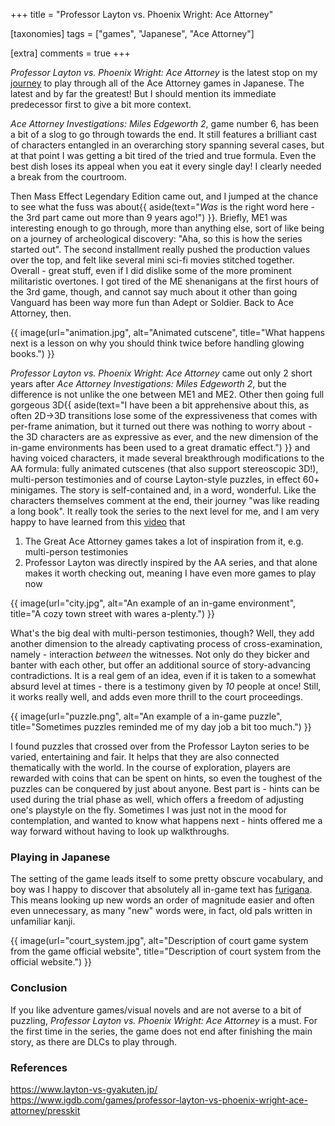 +++
title = "Professor Layton vs. Phoenix Wright: Ace Attorney"

[taxonomies]
tags = ["games", "Japanese", "Ace Attorney"]

[extra]
comments = true
+++

_Professor Layton vs. Phoenix Wright: Ace Attorney_ is the latest stop on my [journey](@/blog/2021/2021-04-17-gyakuten-kenji/index.md) to play through all of the Ace Attorney games in Japanese. The latest and by far the greatest! But I should mention its immediate predecessor first to give a bit more context.

_Ace Attorney Investigations: Miles Edgeworth 2_, game number 6, has been a bit of a slog to go through towards the end. It still features a brilliant cast of characters entangled in an overarching story spanning several cases, but at that point I was getting a bit tired of the tried and true formula. Even the best dish loses its appeal when you eat it every single day! I clearly needed a break from the courtroom.

Then Mass Effect Legendary Edition came out, and I jumped at the chance to see what the fuss was about{{ aside(text="_Was_ is the right word here - the 3rd part came out more than 9 years ago!") }}. Briefly, ME1 was interesting enough to go through, more than anything else, sort of like being on a journey of archeological discovery: "Aha, so this is how the series started out". The second installment really pushed the production values over the top, and felt like several mini sci-fi movies stitched together. Overall - great stuff, even if I did dislike some of the more prominent militaristic overtones. I got tired of the ME shenanigans at the first hours of the 3rd game, though, and cannot say much about it other than going Vanguard has been way more fun than Adept or Soldier. Back to Ace Attorney, then.

{{ image(url="animation.jpg", alt="Animated cutscene", title="What happens next is a lesson on why you should think twice before handling glowing books.") }}

_Professor Layton vs. Phoenix Wright: Ace Attorney_ came out only 2 short years after _Ace Attorney Investigations: Miles Edgeworth 2_, but the difference is not unlike the one between ME1 and ME2. Other then going full gorgeous 3D{{ aside(text="I have been a bit apprehensive about this, as often 2D->3D transitions lose some of the expressiveness that comes with per-frame animation, but it turned out there was nothing to worry about - the 3D characters are as expressive as ever, and the new dimension of the in-game environments has been used to a great dramatic effect.") }} and having voiced characters, it made several breakthrough modifications to the AA formula: fully animated cutscenes (that also support stereoscopic 3D!), multi-person testimonies and of course Layton-style puzzles, in effect 60+ minigames. The story is self-contained and, in a word, wonderful. Like the characters themselves comment at the end, their journey "was like reading a long book". It really took the series to the next level for me, and I am very happy to have learned from this [video](https://www.youtube.com/watch?v=KOSb3kNcEnc) that
1. The Great Ace Attorney games takes a lot of inspiration from it, e.g. multi-person testimonies
2. Professor Layton was directly inspired by the AA series, and that alone makes it worth checking out, meaning I have even more games to play now

{{ image(url="city.jpg", alt="An example of an in-game environment", title="A cozy town street with wares a-plenty.") }}

What's the big deal with multi-person testimonies, though? Well, they add another dimension to the already captivating process of cross-examination, namely - interaction _between_ the witnesses. Not only do they bicker and banter with each other, but offer an additional source of story-advancing contradictions. It is a real gem of an idea, even if it is taken to a somewhat absurd level at times - there is a testimony given by *10* people at once! Still, it works really well, and adds even more thrill to the court proceedings.

{{ image(url="puzzle.png", alt="An example of a in-game puzzle", title="Sometimes puzzles reminded me of my day job a bit too much.") }}

I found puzzles that crossed over from the Professor Layton series to be varied, entertaining and fair. It helps that they are also connected thematically with the world. In the course of exploration, players are rewarded with coins that can be spent on hints, so even the toughest of the puzzles can be conquered by just about anyone. Best part is - hints can be used during the trial phase as well, which offers a freedom of adjusting one's playstyle on the fly. Sometimes I was just not in the mood for contemplation, and wanted to know what happens next - hints offered me a way forward without having to look up walkthroughs.

### Playing in Japanese
The setting of the game leads itself to some pretty obscure vocabulary, and boy was I happy to discover that absolutely all in-game text has [furigana](https://en.wikipedia.org/wiki/Furigana). This means looking up new words an order of magnitude easier and often even unnecessary, as many "new" words were, in fact, old pals written in unfamiliar kanji.

{{ image(url="court_system.jpg", alt="Description of court game system from the game official website", title="Description of court system from the official website.") }}

### Conclusion
If you like adventure games/visual novels and are not averse to a bit of puzzling, _Professor Layton vs. Phoenix Wright: Ace Attorney_ is a must. For the first time in the series, the game does not end after finishing the main story, as there are DLCs to play through.

### References
<https://www.layton-vs-gyakuten.jp/>  
<https://www.igdb.com/games/professor-layton-vs-phoenix-wright-ace-attorney/presskit>
